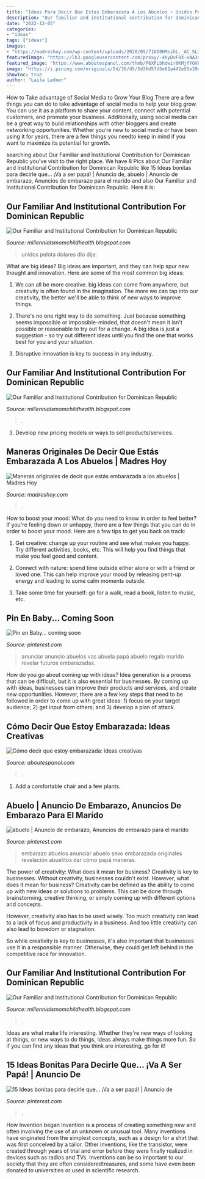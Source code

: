```yaml
---
title: "Ideas Para Decir Que Estas Embarazada A Los Abuelos ~ Unidos Pelota Dolares Dio Dije"
description: "Our familiar and institutional contribution for dominican republic"
date: "2022-12-05"
categories:
- "ideas"
tags: ["ideas"]
images:
- "https://madreshoy.com/wp-content/uploads/2020/05/716D0HMsihL._AC_SL1001_.jpg"
featuredImage: "https://lh3.googleusercontent.com/proxy/-4KyDvF0X-xNA3ss9JsDvN--v2pB7Sf4lW9hVuiEznpbmm3thQ2sdpOjHwydrzuXukb-ARjbAUiiYIq1onaKV5wwRt8=w1200-h630-n-k-no-nu"
featured_image: "https://www.aboutespanol.com/thmb/P6XPLbhdwir0KMjfYGVHlNLbhWQ=/557x642/filters:fill(auto,1)/1013960_10151812458901844_1786308498_n-56a28bbf5f9b58b7d0cbfa77.jpg"
image: "https://i.pinimg.com/originals/5d/36/d5/5d36d57d5e61a442e55e39d039005c5a.jpg"
ShowToc: true
author: "Laila Ledner"
---
```



How to Take advantage of Social Media to Grow Your Blog
There are a few things you can do to take advantage of social media to help your blog grow. You can use it as a platform to share your content, connect with potential customers, and promote your business. Additionally, using social media can be a great way to build relationships with other bloggers and create networking opportunities. Whether you’re new to social media or have been using it for years, there are a few things you needto keep in mind if you want to maximize its potential for growth.

	

		
searching about Our Familiar and Institutional Contribution for Dominican Republic you've visit to the right place. We have 8 Pics about Our Familiar and Institutional Contribution for Dominican Republic like 15 Ideas bonitas para decirle que… ¡Va a ser papá! | Anuncio de, abuelo | Anuncio de embarazo, Anuncios de embarazo para el marido and also Our Familiar and Institutional Contribution for Dominican Republic. Here it is:
		
    
## Our Familiar And Institutional Contribution For Dominican Republic

<img loading=lazy src="https://lh6.googleusercontent.com/proxy/tafmwLLryxhTXptv9P7QTlnnOBGCrt8NP0AVZeHK7wJBvLRsoaEzjfGJUrm8WQXTPaIhVsj78eI6rN_Ty4eETIp4B2g=w1200-h630-n-k-no-nu" onerror="this.onerror=null;this.src='https://tse1.mm.bing.net/th?id=OIP.tI_YfE94Bc7M8IlWmeppdAHaFj&amp;pid=15.1';" alt="Our Familiar and Institutional Contribution for Dominican Republic">

_Source: millennialsmomchildhealth.blogspot.com_

>unidos pelota dolares dio dije. 

	

What are big ideas?
Big ideas are important, and they can help spur new thought and innovation. Here are some of the most common big ideas:
1. We can all be more creative. big ideas can come from anywhere, but creativity is often found in the imagination. The more we can tap into our creativity, the better we'll be able to think of new ways to improve things.

2. There's no one right way to do something. Just because something seems impossible or impossible-minded, that doesn't mean it isn't possible or reasonable to try out for a change. A big idea is just a suggestion - so try out different ideas until you find the one that works best for you and your situation.

3. Disruptive innovation is key to success in any industry.

    
## Our Familiar And Institutional Contribution For Dominican Republic

<img loading=lazy src="https://lh3.googleusercontent.com/proxy/YKRgwvGX88-vJAsP7GZcLCaEXCnj_pWsuwbOJyXWnl9taYKaPgJts446wK8Kv-kp67QJW0jSLRKvGO0bQAhS3XT1yZo=w1200-h630-n-k-no-nu" onerror="this.onerror=null;this.src='https://tse3.mm.bing.net/th?id=OIP.5sL8wVu-XHnqeOYJR9N9RQHaFj&amp;pid=15.1';" alt="Our Familiar and Institutional Contribution for Dominican Republic">

_Source: millennialsmomchildhealth.blogspot.com_

>. 

	

3. Develop new pricing models or ways to sell products/services.

    
## Maneras Originales De Decir Que Estás Embarazada A Los Abuelos | Madres Hoy

<img loading=lazy src="https://madreshoy.com/wp-content/uploads/2020/05/716D0HMsihL._AC_SL1001_.jpg" onerror="this.onerror=null;this.src='https://tse4.mm.bing.net/th?id=OIP.1BPX44zwT4Pz3gbb18jCOAHaHV&amp;pid=15.1';" alt="Maneras originales de decir que estás embarazada a los abuelos | Madres Hoy">

_Source: madreshoy.com_

>. 

	

How to boost your mood: What do you need to know in order to feel better?
If you're feeling down or unhappy, there are a few things that you can do in order to boost your mood. Here are a few tips to get you back on track: 
1. Get creative: change up your routine and see what makes you happy. Try different activities, books, etc. This will help you find things that make you feel good and content. 

2. Connect with nature: spend time outside either alone or with a friend or loved one. This can help improve your mood by releasing pent-up energy and leading to some calm moments outside. 

3. Take some time for yourself: go for a walk, read a book, listen to music, etc.

    
## Pin En Baby... Coming Soon

<img loading=lazy src="https://i.pinimg.com/originals/5d/36/d5/5d36d57d5e61a442e55e39d039005c5a.jpg" onerror="this.onerror=null;this.src='https://tse3.mm.bing.net/th?id=OIP.5_PgIVv8grtVyepF2se9igHaJ4&amp;pid=15.1';" alt="Pin en Baby... coming soon">

_Source: pinterest.com_

>anunciar anuncio abuelos vas abuela papá abuelo regalo marido revelar futuros embarazadas. 

	

How do you go about coming up with ideas?
Idea generation is a process that can be difficult, but it is also essential for businesses. By coming up with ideas, businesses can improve their products and services, and create new opportunities. However, there are a few key steps that need to be followed in order to come up with great ideas: 1) focus on your target audience; 2) get input from others; and 3) develop a plan of attack.

    
## Cómo Decir Que Estoy Embarazada: Ideas Creativas

<img loading=lazy src="https://www.aboutespanol.com/thmb/P6XPLbhdwir0KMjfYGVHlNLbhWQ=/557x642/filters:fill(auto,1)/1013960_10151812458901844_1786308498_n-56a28bbf5f9b58b7d0cbfa77.jpg" onerror="this.onerror=null;this.src='https://tse1.mm.bing.net/th?id=OIP.zY1DogcVmmt1wiwnXljsOAHaIi&amp;pid=15.1';" alt="Cómo decir que estoy embarazada: ideas creativas">

_Source: aboutespanol.com_

>. 

	

1. Add a comfortable chair and a few plants. 

    
## Abuelo | Anuncio De Embarazo, Anuncios De Embarazo Para El Marido

<img loading=lazy src="https://i.pinimg.com/originals/d8/27/73/d82773cbf0dbfe0aaa696138a7f04b29.jpg" onerror="this.onerror=null;this.src='https://tse3.mm.bing.net/th?id=OIP.n9y9p45CZD0WpkJZ6Tgz5AHaHa&amp;pid=15.1';" alt="abuelo | Anuncio de embarazo, Anuncios de embarazo para el marido">

_Source: pinterest.com_

>embarazo abuelos anunciar abuelo sexo embarazada originales revelación abuelitos dar cómo papá maneras. 

	

The power of creativity: What does it mean for business?
Creativity is key to businesses. Without creativity, businesses couldn't exist. However, what does it mean for business? 
Creativity can be defined as the ability to come up with new ideas or solutions to problems. This can be done through brainstorming, creative thinking, or simply coming up with different options and concepts. 

However, creativity also has to be used wisely. Too much creativity can lead to a lack of focus and productivity in a business. And too little creativity can also lead to boredom or stagnation. 

So while creativity is key to businesses, it's also important that businesses use it in a responsible manner. Otherwise, they could get left behind in the competitive race for innovation.

    
## Our Familiar And Institutional Contribution For Dominican Republic

<img loading=lazy src="https://lh3.googleusercontent.com/proxy/-4KyDvF0X-xNA3ss9JsDvN--v2pB7Sf4lW9hVuiEznpbmm3thQ2sdpOjHwydrzuXukb-ARjbAUiiYIq1onaKV5wwRt8=w1200-h630-n-k-no-nu" onerror="this.onerror=null;this.src='https://tse3.mm.bing.net/th?id=OIP.6fKIPjz_WMbXZrf3ZOWL5QHaFj&amp;pid=15.1';" alt="Our Familiar and Institutional Contribution for Dominican Republic">

_Source: millennialsmomchildhealth.blogspot.com_

>. 

	

Ideas are what make life interesting. Whether they're new ways of looking at things, or new ways to do things, ideas always make things more fun. So if you can find any ideas that you think are interesting, go for it!

    
## 15 Ideas Bonitas Para Decirle Que… ¡Va A Ser Papá! | Anuncio De

<img loading=lazy src="https://i.pinimg.com/originals/9a/bd/b1/9abdb14076c8776765f5622ffa41096a.png" onerror="this.onerror=null;this.src='https://tse3.mm.bing.net/th?id=OIP.mDIj36zGKdt06QqO4JEPbAHaIJ&amp;pid=15.1';" alt="15 Ideas bonitas para decirle que… ¡Va a ser papá! | Anuncio de">

_Source: pinterest.com_

>. 

	

How Invention began
Invention is a process of creating something new and often involving the use of an unknown or unusual tool. Many inventions have originated from the simplest concepts, such as a design for a shirt that was first conceived by a tailor. Other inventions, like the transistor, were created through years of trial and error before they were finally realized in devices such as radios and TVs. Inventions can be so important to our society that they are often consideredtreasures, and some have even been donated to universities or used in scientific research.

